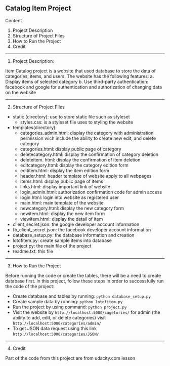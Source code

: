 Catalog Item Project
------------------------

Content

1. Project Description
2. Structure of Project Files
3. How to Run the Project
4. Credit

-----------------------
1. Project Description:

Item Catalog project is a website that used database to store the data of categories,
items, and users. The website has the following features:
	a. Display items of selected category
	b. Use third-party authentication: facebook and google for authentication and 
		authorization of changing data on the website

-----------------------------
2. Structure of Project Files

- static (directory): use to store static file such as styleset
	- styles.css: is a styleset file uses to styling the website
- templates(directory):
	- categories_admin.html: display the category with administration
			permission wich include the ability to create new 
			edit, and delete category
	- categories.html: display public page of category
	- deletecategory.html: display the confirmation of category deletion
	- deleteitem. html: display the confirmation of item deletion
	- editcategory.html: display the category edition form
	- edititem.html: display the item edition form
	- header.html: header template of website apply to all webpages
	- items.html: display public page of items
	- links.html: display important link of website
	- login_admin.html: authorization confirmation code for admin access
	- login.html: login into website as registered user
	- main.html: main template of the website
	- newcategory.html: display the new category form
	- newitem.html: display the new item form
	- viewitem.html: display the detail of item
- client_secret.json: the google developer account information
- fb_client_secret.json: the facebook developer account information
- database_setup.py: the database information and creation
- lotofitem.py: create sample items into database
- project.py: the main file of the project
- readme.txt: this file

-----------------------------
3. How to Run the Project

Before running the code or create the tables, there will be a need to create 
database first. In this project, follow these steps in order to successfully 
run the code of the project:
   
   - Create database and tables by running: 
   		`python database_setup.py`
   - Create sample data by running:
   		`python lotofitem.py`    
   - Run the project by using command:
      	`python project.py`
   - Visit the website by `http://localhost:5000/cagetories/`
   	  for admin (the ability to add, edit, or delete categories) visit 
   	   `http://localhost:5000/categories/admin/`
   - To get JSON data request using this link 
   	`http://localhost:5000/categories/JSON/`
	   
-----------------------------
4. Credit

Part of the code from this project are from udacity.com lesson
   
      
      
